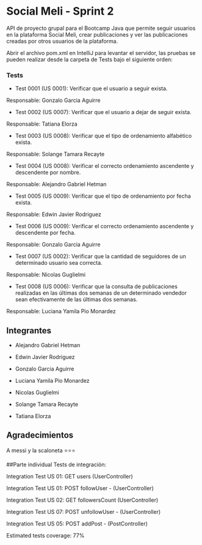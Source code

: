 
# Social Meli - Sprint 2

API de proyecto grupal para el Bootcamp Java que permite seguir usuarios en la plataforma Social Meli, crear publicaciones y ver las publicaciones creadas por otros usuarios de la plataforma.

Abrir el archivo pom.xml en IntelliJ para levantar el servidor, las pruebas se pueden realizar desde la carpeta de Tests bajo el siguiente orden:

### Tests

- Test 0001 (US 0001): Verificar que el usuario a seguir exista.

Responsable: Gonzalo Garcia Aguirre

- Test 0002 (US 0007): Verificar que el usuario a dejar de seguir exista.

Responsable: Tatiana Elorza

- Test 0003 (US 0008): Verificar que el tipo de ordenamiento alfabético exista.

Responsable: Solange Tamara Recayte

- Test 0004 (US 0008): Verificar el correcto ordenamiento ascendente y descendente por nombre.

Responsable: Alejandro Gabriel Hetman

- Test 0005 (US 0009): Verificar que el tipo de ordenamiento por fecha exista.

Responsable: Edwin Javier Rodriguez

- Test 0006 (US 0009): Verificar el correcto ordenamiento ascendente y descendente por fecha.

Responsable: Gonzalo Garcia Aguirre

- Test 0007 (US 0002): Verificar que la cantidad de seguidores de un determinado usuario sea correcta.

Responsable: Nicolas Guglielmi

- Test 0008 (US 0006): Verificar que la consulta de publicaciones realizadas en las últimas dos semanas de un determinado vendedor sean efectivamente de las últimas dos semanas. 

Responsable: Luciana Yamila Pio Monardez


## Integrantes

- Alejandro Gabriel Hetman

- Edwin Javier Rodriguez

- Gonzalo Garcia Aguirre

- Luciana Yamila Pio Monardez

- Nicolas Guglielmi

- Solange Tamara Recayte

- Tatiana Elorza


## Agradecimientos 

A messi y la scaloneta ⭐⭐⭐

##Parte individual
Tests de integración:

Integration Test US 01: GET users (UserController)

Integration Test US 01: POST followUser - (UserController)

Integration Test US 02: GET followersCount (UserController)

Integration Test US 07: POST unfollowUser - (UserController)

Integration Test US 05: POST addPost - (PostController)

Estimated tests coverage: 77%
